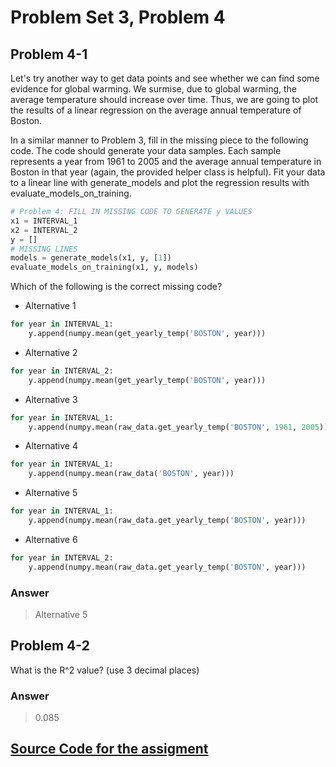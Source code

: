 # Problem Set 3, Problem 4

## Problem 4-1

Let's try another way to get data points and see whether we can find some evidence for global warming. We surmise, due to global warming, the average temperature should increase over time. Thus, we are going to plot the results of a linear regression on the average annual temperature of Boston.

In a similar manner to Problem 3, fill in the missing piece to the following code. The code should generate your data samples. Each sample represents a year from 1961 to 2005 and the average annual temperature in Boston in that year (again, the provided helper class is helpful). Fit your data to a linear line with generate_models and plot the regression results with evaluate_models_on_training.

```python
# Problem 4: FILL IN MISSING CODE TO GENERATE y VALUES
x1 = INTERVAL_1
x2 = INTERVAL_2
y = []
# MISSING LINES
models = generate_models(x1, y, [1])
evaluate_models_on_training(x1, y, models)
```

Which of the following is the correct missing code?

- Alternative 1

```python
for year in INTERVAL_1:
    y.append(numpy.mean(get_yearly_temp('BOSTON', year)))
```

- Alternative 2

```python
for year in INTERVAL_2:
    y.append(numpy.mean(get_yearly_temp('BOSTON', year)))
```

- Alternative 3

```python
for year in INTERVAL_1:
    y.append(numpy.mean(raw_data.get_yearly_temp('BOSTON', 1961, 2005)))
```

- Alternative 4

```python
for year in INTERVAL_1:
    y.append(numpy.mean(raw_data('BOSTON', year)))
```

- Alternative 5

```python
for year in INTERVAL_1:
    y.append(numpy.mean(raw_data.get_yearly_temp('BOSTON', year)))
```

- Alternative 6

```python
for year in INTERVAL_2:
    y.append(numpy.mean(raw_data.get_yearly_temp('BOSTON', year)))
```

### Answer

> Alternative 5

## Problem 4-2

What is the R^2 value? (use 3 decimal places)

### Answer

> 0.085

## [Source Code for the assigment](problem4.py)

